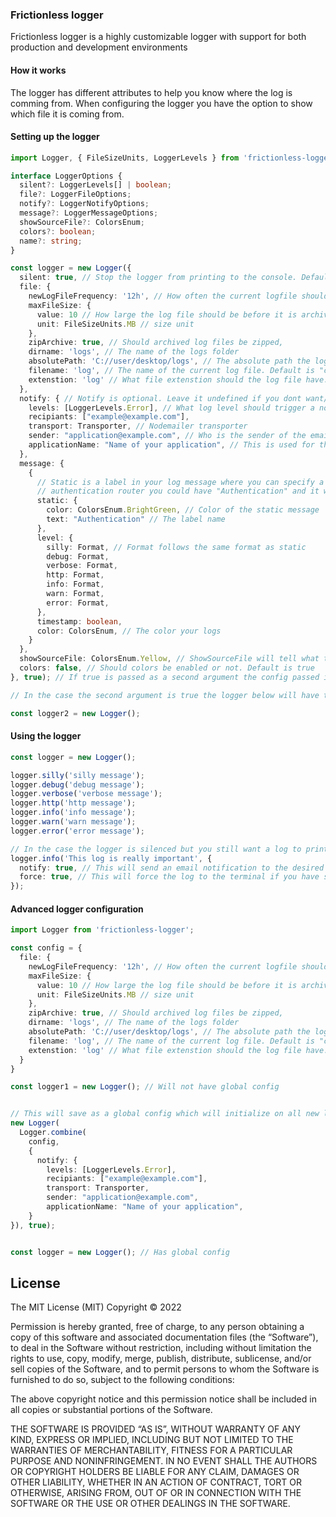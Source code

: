 ### Frictionless logger

Frictionless logger is a highly customizable logger with support for both production and development environments

#### How it works

The logger has different attributes to help you know where the log is comming from. When configuring the logger you have the option to show which file it is coming from.

#### Setting up the logger

```typescript
import Logger, { FileSizeUnits, LoggerLevels } from 'frictionless-logger';

interface LoggerOptions {
  silent?: LoggerLevels[] | boolean;
  file?: LoggerFileOptions;
  notify?: LoggerNotifyOptions;
  message?: LoggerMessageOptions;
  showSourceFile?: ColorsEnum;
  colors?: boolean;
  name?: string;
}

const logger = new Logger({
  silent: true, // Stop the logger from printing to the console. Default is false
  file: {
    newLogFileFrequency: '12h', // How often the current logfile should be archived and a new log file to be created
    maxFileSize: {
      value: 10 // How large the log file should be before it is archived
      unit: FileSizeUnits.MB // size unit
    },
    zipArchive: true, // Should archived log files be zipped,
    dirname: 'logs', // The name of the logs folder
    absolutePath: 'C://user/desktop/logs', // The absolute path the logs folder should be created at
    filename: 'log', // The name of the current log file. Default is "current"
    extenstion: 'log' // What file extenstion should the log file have. Default is log
  },
  notify: { // Notify is optional. Leave it undefined if you dont want/need notifications
    levels: [LoggerLevels.Error], // What log level should trigger a notification. False for disabled which is default
    recipiants: ["example@example.com"],
    transport: Transporter, // Nodemailer transporter
    sender: "application@example.com", // Who is the sender of the email
    applicationName: "Name of your application", // This is used for the subject line in the email
  },
  message: {
    {
      // Static is a label in your log message where you can specify a static message. For example in your
      // authentication router you could have "Authentication" and it would print it in your logs
      static: {
        color: ColorsEnum.BrightGreen, // Color of the static message
        text: "Authentication" // The label name
      },
      level: {
        silly: Format, // Format follows the same format as static
        debug: Format,
        verbose: Format,
        http: Format,
        info: Format,
        warn: Format,
        error: Format,
      },
      timestamp: boolean,
      color: ColorsEnum, // The color your logs
    }
  },
  showSourceFile: ColorsEnum.Yellow, // ShowSourceFile will tell what the name of the file is where your log is comming from. Default is undefined
  colors: false, // Should colors be enabled or not. Default is true
}, true); // If true is passed as a second argument the config passed into the logger constructor will be saved for future initializations of the logger

// In the case the second argument is true the logger below will have the same config

const logger2 = new Logger();
```

#### Using the logger

```typescript
const logger = new Logger();

logger.silly('silly message');
logger.debug('debug message');
logger.verbose('verbose message');
logger.http('http message');
logger.info('info message');
logger.warn('warn message');
logger.error('error message');

// In the case the logger is silenced but you still want a log to print to the console you cant pass an argument after your message
logger.info('This log is really important', {
  notify: true, // This will send an email notification to the desired recipiants
  force: true, // This will force the log to the terminal if you have silenced the logger
});
```

#### Advanced logger configuration

```typescript
import Logger from 'frictionless-logger';

const config = {
  file: {
    newLogFileFrequency: '12h', // How often the current logfile should be archived and a new log file to be created
    maxFileSize: {
      value: 10 // How large the log file should be before it is archived
      unit: FileSizeUnits.MB // size unit
    },
    zipArchive: true, // Should archived log files be zipped,
    dirname: 'logs', // The name of the logs folder
    absolutePath: 'C://user/desktop/logs', // The absolute path the logs folder should be created at
    filename: 'log', // The name of the current log file. Default is "current"
    extenstion: 'log' // What file extenstion should the log file have. Default is log
  }
}

const logger1 = new Logger(); // Will not have global config


// This will save as a global config which will initialize on all new loggers
new Logger(
  Logger.combine(
    config,
    {
      notify: {
        levels: [LoggerLevels.Error],
        recipiants: ["example@example.com"],
        transport: Transporter,
        sender: "application@example.com",
        applicationName: "Name of your application",
    }
}), true);


const logger = new Logger(); // Has global config
```

## License

The MIT License (MIT)
Copyright © 2022 <copyright holders>

Permission is hereby granted, free of charge, to any person obtaining a copy of this software and associated documentation files (the “Software”), to deal in the Software without restriction, including without limitation the rights to use, copy, modify, merge, publish, distribute, sublicense, and/or sell copies of the Software, and to permit persons to whom the Software is furnished to do so, subject to the following conditions:

The above copyright notice and this permission notice shall be included in all copies or substantial portions of the Software.

THE SOFTWARE IS PROVIDED “AS IS”, WITHOUT WARRANTY OF ANY KIND, EXPRESS OR IMPLIED, INCLUDING BUT NOT LIMITED TO THE WARRANTIES OF MERCHANTABILITY, FITNESS FOR A PARTICULAR PURPOSE AND NONINFRINGEMENT. IN NO EVENT SHALL THE AUTHORS OR COPYRIGHT HOLDERS BE LIABLE FOR ANY CLAIM, DAMAGES OR OTHER LIABILITY, WHETHER IN AN ACTION OF CONTRACT, TORT OR OTHERWISE, ARISING FROM, OUT OF OR IN CONNECTION WITH THE SOFTWARE OR THE USE OR OTHER DEALINGS IN THE SOFTWARE.
